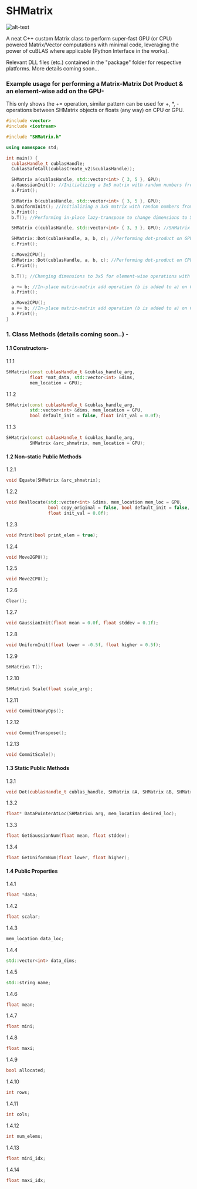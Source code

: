 # SHMatrix

![alt-text](https://fontmeme.com/permalink/170623/a7c127d73d853b8b11305b59b7042df9.png)

A neat C++ custom Matrix class to perform super-fast GPU (or CPU) powered Matrix/Vector computations with minimal code, leveraging the power of cuBLAS where applicable (Python Interface in the works).

Relevant DLL files (etc.) contained in the "package" folder for respective platforms. More details coming soon...

### Example usage for performing a Matrix-Matrix Dot Product & an element-wise add on the GPU- 
This only shows the += operation, similar pattern can be used for +, *, - operations between SHMatrix objects or floats (any way) on CPU or GPU.

```c++
#include <vector>
#include <iostream>

#include "SHMatrix.h"

using namespace std;

int main() {
  cublasHandle_t cublasHandle;
  CublasSafeCall(cublasCreate_v2(&cublasHandle));

  SHMatrix a(cublasHandle, std::vector<int> { 3, 5 }, GPU);
  a.GaussianInit(); //Initializing a 3x5 matrix with random numbers from gaussian distribution.
  a.Print();

  SHMatrix b(cublasHandle, std::vector<int> { 3, 5 }, GPU);
  b.UniformInit(); //Initializing a 3x5 matrix with random numbers from uniform distribution.
  b.Print();
  b.T(); //Performing in-place lazy-transpose to change dimensions to 5x3.

  SHMatrix c(cublasHandle, std::vector<int> { 3, 3 }, GPU); //SHMatrix to store dot-product results.

  SHMatrix::Dot(cublasHandle, a, b, c); //Performing dot-product on GPU.
  c.Print();

  c.Move2CPU();
  SHMatrix::Dot(cublasHandle, a, b, c); //Performing dot-product on CPU.
  c.Print();

  b.T(); //Changing dimensions to 3x5 for element-wise operations with a.

  a += b; //In-place matrix-matrix add operation (b is added to a) on GPU.
  a.Print();

  a.Move2CPU();
  a += b; //In-place matrix-matrix add operation (b is added to a) on CPU.
  a.Print();
}
```

### 1. Class Methods (details coming soon..) -
#### 1.1 __Constructors-__
  1.1.1
  ```c++
  SHMatrix(const cublasHandle_t &cublas_handle_arg,
           float *mat_data, std::vector<int> &dims,
           mem_location = GPU);
  ```
  1.1.2
  ```c++
  SHMatrix(const cublasHandle_t &cublas_handle_arg,
           std::vector<int> &dims, mem_location = GPU,
           bool default_init = false, float init_val = 0.0f);
  ```
  1.1.3
  ```c++
  SHMatrix(const cublasHandle_t &cublas_handle_arg,
           SHMatrix &src_shmatrix, mem_location = GPU);
  ```
  
#### 1.2 __Non-static Public Methods__
  1.2.1
  ```c++
  void Equate(SHMatrix &src_shmatrix);
  ```
  1.2.2
  ```c++
  void Reallocate(std::vector<int> &dims, mem_location mem_loc = GPU,
                  bool copy_original = false, bool default_init = false,
                  float init_val = 0.0f);
  ```
  1.2.3
  ```c++
  void Print(bool print_elem = true);
  ```
  1.2.4
  ```c++
  void Move2GPU();
  ```
  1.2.5
  ```c++
  void Move2CPU();
  ```
  1.2.6
  ```c++
  Clear();
  ```
  1.2.7
  ```c++
  void GaussianInit(float mean = 0.0f, float stddev = 0.1f);
  ```
  1.2.8
  ```c++
  void UniformInit(float lower = -0.5f, float higher = 0.5f);
  ```
  1.2.9
  ```c++
  SHMatrix& T();
  ```
  1.2.10
  ```c++
  SHMatrix& Scale(float scale_arg);
  ```
  1.2.11
  ```c++
  void CommitUnaryOps();
  ```
  1.2.12
  ```c++
  void CommitTranspose();
  ```
  1.2.13
  ```c++
  void CommitScale();
  ```

#### 1.3 __Static Public Methods__
  1.3.1
  ```c++
  void Dot(cublasHandle_t cublas_handle, SHMatrix &A, SHMatrix &B, SHMatrix &C);
  ```
  1.3.2
  ```c++
  float* DataPointerAtLoc(SHMatrix& arg, mem_location desired_loc);
  ```
  1.3.3
  ```c++
  float GetGaussianNum(float mean, float stddev);
  ```
  1.3.4
  ```c++
  float GetUniformNum(float lower, float higher);
  ```
  
#### 1.4 __Public Properties__
  1.4.1
  ```c++
  float *data;
  ```
  1.4.2
  ```c++
  float scalar;
  ```
  1.4.3
  ```c++
  mem_location data_loc;
  ```
  1.4.4
  ```c++
  std::vector<int> data_dims;
  ```
  1.4.5
  ```c++
  std::string name;
  ```
  1.4.6
  ```c++
  float mean;
  ```
  1.4.7
  ```c++
  float mini;
  ```
  1.4.8
  ```c++
  float maxi;
  ```
  1.4.9
  ```c++
  bool allocated;
  ```
  1.4.10
  ```c++
  int rows;
  ```
  1.4.11
  ```c++
  int cols;
  ```
  1.4.12
  ```c++
  int num_elems;
  ```
  1.4.13
  ```c++
  float mini_idx;
  ```
  1.4.14
  ```c++
  float maxi_idx;
  ```
